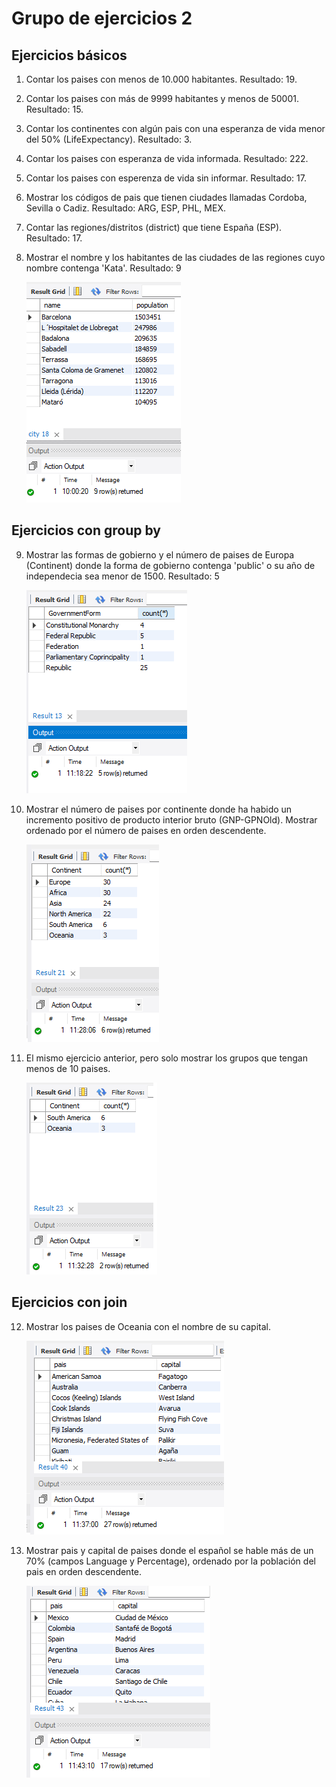 # Grupo de ejercicios 2

## Ejercicios básicos

1. Contar los paises con menos de 10.000 habitantes. Resultado: 19.
2. Contar los paises con más de 9999 habitantes y menos de 50001. Resultado: 15.
3. Contar los continentes con algún pais con una esperanza de vida menor del 50% (LifeExpectancy). Resultado: 3.
4. Contar los paises con esperanza de vida informada. Resultado: 222.
5. Contar los paises con esperenza de vida sin informar. Resultado: 17.
6. Mostrar los códigos de pais que tienen ciudades llamadas Cordoba, Sevilla o Cadiz. Resultado: ARG, ESP, PHL, MEX.
7. Contar las regiones/distritos (district) que tiene España (ESP). Resultado: 17.
8. Mostrar el nombre y los habitantes de las ciudades de las regiones cuyo nombre contenga 'Kata'. Resultado: 9

   ![ej2-08](./images/ej2-08.png)

## Ejercicios con group by

9. Mostrar las formas de gobierno y el número de paises de Europa (Continent) donde la forma de gobierno contenga 'public' o su año de independecia sea menor de 1500. Resultado: 5

   ![ej2-09](./images/ej2-09.png)

10. Mostrar el número de paises por continente donde ha habido un incremento positivo de producto interior bruto (GNP-GPNOld). Mostrar ordenado por el número de paises en orden descendente.

    ![ej2-10](./images/ej2-10.png)

11. El mismo ejercicio anterior, pero solo mostrar los grupos que tengan menos de 10 paises.

    ![ej2-11](./images/ej2-11.png)

## Ejercicios con join

12. Mostrar los paises de Oceania con el nombre de su capital.

    ![ej2-12](./images/ej2-12.png)

13. Mostrar pais y capital de paises donde el español se hable más de un 70% (campos Language y Percentage), ordenado por la población del pais en orden descendente.

    ![ej2-13](./images/ej2-13.png)
